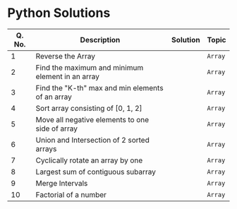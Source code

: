# Python Solutions

Q. No. | Description | Solution | Topic
------ | ----------- | -------- | -----
1 | Reverse the Array | | `Array`
2 | Find the maximum and minimum element in an array | | `Array`
3 | Find the "K-th" max and min elements of an array | | `Array`
4 | Sort array consisting of [0, 1, 2] | | `Array`
5 | Move all negative elements to one side of array | | `Array`
6 | Union and Intersection of 2 sorted arrays | | `Array`
7 | Cyclically rotate an array by one | | `Array`
8 | Largest sum of contiguous subarray | | `Array`
9 | Merge Intervals | | `Array`
10 | Factorial of a number | | `Array`